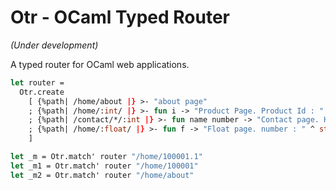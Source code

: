 # Otr - OCaml Typed Router 
*(Under development)*

A typed router for OCaml web applications.
```ocaml
let router =
  Otr.create
    [ {%path| /home/about |} >- "about page"
    ; {%path| /home/:int/ |} >- fun i -> "Product Page. Product Id : " ^ string_of_int i)
    ; {%path| /contact/*/:int |} >- fun name number -> "Contact page. Hi, " s ^ ". Number " ^ string_of_int i)
    ; {%path| /home/:float/ |} >- fun f -> "Float page. number : " ^ string_of_float f)
    ]

let _m = Otr.match' router "/home/100001.1"
let _m1 = Otr.match' router "/home/100001"
let _m2 = Otr.match' router "/home/about"
```
